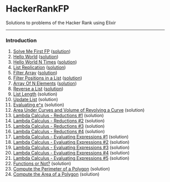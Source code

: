 # HackerRankFP
Solutions to problems of the Hacker Rank using Elixir

___

### Introduction
1. [Solve Me First FP](https://www.hackerrank.com/challenges/fp-solve-me-first/problem) ([solution](https://github.com/MarceloMPJ/HackerRankFP/blob/master/introduction/solve_me_first_fp.ex))
2. [Hello World](https://www.hackerrank.com/challenges/fp-hello-world/problem) ([solution](https://github.com/MarceloMPJ/HackerRankFP/blob/master/introduction/hello_world.ex))
3. [Hello World N Times](https://www.hackerrank.com/challenges/fp-hello-world-n-times/problem) ([solution](https://github.com/MarceloMPJ/HackerRankFP/blob/master/introduction/hello_world_n_times.ex))
4. [List Replication](https://www.hackerrank.com/challenges/fp-list-replication/problem) ([solution](https://github.com/MarceloMPJ/HackerRankFP/blob/master/introduction/list_replication.ex))
5. [Filter Array](https://www.hackerrank.com/challenges/fp-filter-array/problem) ([solution](https://github.com/MarceloMPJ/HackerRankFP/blob/master/introduction/filter_array.ex))
6. [Filter Positions in a List](https://www.hackerrank.com/challenges/fp-filter-positions-in-a-list/problem) ([solution](https://github.com/MarceloMPJ/HackerRankFP/blob/master/introduction/filter_positions_in_a_list.ex))
7. [Array Of N Elements](https://www.hackerrank.com/challenges/fp-array-of-n-elements/problem) ([solution](https://github.com/MarceloMPJ/HackerRankFP/blob/master/introduction/array_of_n_elements.ex))
8. [Reverse a List](https://www.hackerrank.com/challenges/fp-reverse-a-list/problem) ([solution](https://github.com/MarceloMPJ/HackerRankFP/blob/master/introduction/reverse_a_list.ex))
9. [List Length](https://www.hackerrank.com/challenges/fp-list-length/problem) (solution)
10. [Update List](https://www.hackerrank.com/challenges/fp-update-list/problem) (solution)
11. [Evaluating e^x](https://www.hackerrank.com/challenges/eval-ex/problem) (solution)
12. [Area Under Curves and Volume of Revolving a Curve](https://www.hackerrank.com/challenges/area-under-curves-and-volume-of-revolving-a-curv/problem) (solution)
13. [Lambda Calculus - Reductions #1](https://www.hackerrank.com/challenges/lambda-calculus-reductions-1/problem) (solution)
14. [Lambda Calculus - Reductions #2](https://www.hackerrank.com/challenges/lambda-calculus-reductions-2/problem) (solution)
15. [Lambda Calculus - Reductions #3](https://www.hackerrank.com/challenges/lambda-calculus-reductions-3/problem) (solution)
16. [Lambda Calculus - Reductions #4](https://www.hackerrank.com/challenges/lambda-calculus-reductions-4) (solution)
17. [Lambda Calculus - Evaluating Expressions #1](https://www.hackerrank.com/challenges/lambda-calculus-getting-started/problem) (solution)
18. [Lambda Calculus - Evaluating Expressions #2](https://www.hackerrank.com/challenges/lambda-calculus-understanding-the-syntax/problem) (solution)
19. [Lambda Calculus - Evaluating Expressions #3](https://www.hackerrank.com/challenges/lambda-calculus-evaluate-the-expression/problem) (solution)
20. [Lambda Calculus - Evaluating Expressions #4](https://www.hackerrank.com/challenges/lambda-calculus-evaluate-the-expression-1/problem) (solution)
21. [Lambda Calculus - Evaluating Expressions #5](https://www.hackerrank.com/challenges/lambda-calculus-evaluate-the-expression-2/problem) (solution)
22. [Functions or Not?](https://www.hackerrank.com/challenges/functions-or-not/problem) (solution)
23. [Compute the Perimeter of a Polygon](https://www.hackerrank.com/challenges/lambda-march-compute-the-perimeter-of-a-polygon/problem) (solution)
24. [Compute the Area of a Polygon](https://www.hackerrank.com/challenges/lambda-march-compute-the-area-of-a-polygon/problem) (solution)
